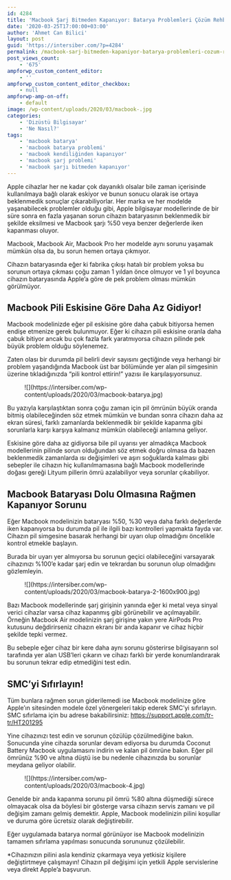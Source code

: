 ```yaml
---
id: 4284
title: 'Macbook Şarj Bitmeden Kapanıyor: Batarya Problemleri Çözüm Rehberi'
date: '2020-03-25T17:00:00+03:00'
author: 'Ahmet Can Bilici'
layout: post
guid: 'https://intersiber.com/?p=4284'
permalink: /macbook-sarj-bitmeden-kapaniyor-batarya-problemleri-cozum-rehberi/
post_views_count:
    - '675'
ampforwp_custom_content_editor:
    - ''
ampforwp_custom_content_editor_checkbox:
    - null
ampforwp-amp-on-off:
    - default
image: /wp-content/uploads/2020/03/macbook-.jpg
categories:
    - 'Dizüstü Bilgisayar'
    - 'Ne Nasıl?'
tags:
    - 'macbook batarya'
    - 'macbook batarya problemi'
    - 'macbook kendiliğinden kapanıyor'
    - 'macbook şarj problemi'
    - 'macbook şarjı bitmeden kapanıyor'
---
```


Apple cihazlar her ne kadar çok dayanıklı olsalar bile zaman içerisinde kullanılmaya bağlı olarak eskiyor ve bunun sonucu olarak ise ortaya beklenmedik sonuçlar çıkarabiliyorlar. Her marka ve her modelde yaşanabilecek problemler olduğu gibi, Apple bilgisayar modellerinde de bir süre sonra en fazla yaşanan sorun cihazın bataryasının beklenmedik bir şekilde eksilmesi ve Macbook şarjı %50 veya benzer değerlerde iken kapanması oluyor.

Macbook, Macbook Air, Macbook Pro her modelde aynı sorunu yaşamak mümkün olsa da, bu sorun hemen ortaya çıkmıyor.

Cihazın bataryasında eğer ki fabrika çıkışı hatalı bir problem yoksa bu sorunun ortaya çıkması çoğu zaman 1 yıldan önce olmuyor ve 1 yıl boyunca cihazın bataryasında Apple’a göre de pek problem olması mümkün görülmüyor.

## Macbook Pili Eskisine Göre Daha Az Gidiyor!

Macbook modelinizde eğer pil eskisine göre daha çabuk bitiyorsa hemen endişe etmenize gerek bulunmuyor. Eğer ki cihazın pili eskisine oranla daha çabuk bitiyor ancak bu çok fazla fark yaratmıyorsa cihazın pilinde pek büyük problem olduğu söylenemez.

Zaten olası bir durumda pil belirli devir sayısını geçtiğinde veya herhangi bir problem yaşandığında Macbook üst bar bölümünde yer alan pil simgesinin üzerine tıkladığınızda “pili kontrol ettirin!” yazısı ile karşılaşıyorsunuz.

<figure class="wp-block-image size-large">![](https://intersiber.com/wp-content/uploads/2020/03/macbook-batarya.jpg)</figure>Bu yazıyla karşılaştıktan sonra çoğu zaman için pil ömrünün büyük oranda bitmiş olabileceğinden söz etmek mümkün ve bundan sonra cihazın daha az ekran süresi, farklı zamanlarda beklenmedik bir şekilde kapanma gibi sorunlarla karşı karşıya kalmanız mümkün olabileceği anlamına geliyor.

Eskisine göre daha az gidiyorsa bile pil uyarısı yer almadıkça Macbook modellerinin pilinde sorun olduğundan söz etmek doğru olmasa da bazen beklenmedik zamanlarda ısı değişimleri ve aşırı soğuklarda kalması gibi sebepler ile cihazın hiç kullanılmamasına bağlı Macbook modellerinde doğası gereği Lityum pillerin ömrü azalabiliyor veya sorunlar çıkabiliyor.

## Macbook Bataryası Dolu Olmasına Rağmen Kapanıyor Sorunu

Eğer Macbook modelinizin bataryası %50, %30 veya daha farklı değerlerde iken kapanıyorsa bu durumda pil ile ilgili bazı kontrolleri yapmakta fayda var. Cihazın pil simgesine basarak herhangi bir uyarı olup olmadığını öncelikle kontrol etmekle başlayın.

Burada bir uyarı yer almıyorsa bu sorunun geçici olabileceğini varsayarak cihazınızı %100’e kadar şarj edin ve tekrardan bu sorunun olup olmadığını gözlemleyin.

<figure class="wp-block-image size-large">![](https://intersiber.com/wp-content/uploads/2020/03/macbook-batarya-2-1600x900.jpg)</figure>Bazı Macbook modellerinde şarj girişinin yanında eğer ki metal veya sinyal verici cihazlar varsa cihaz kapanmış gibi görünebilir ve açılmayabilir. Örneğin Macbook Air modelinizin şarj girişine yakın yere AirPods Pro kutusunu değdirirseniz cihazın ekranı bir anda kapanır ve cihaz hiçbir şekilde tepki vermez.

Bu sebeple eğer cihaz bir kere daha aynı sorunu gösterirse bilgisayarın sol tarafında yer alan USB’leri çıkarın ve cihazı farklı bir yerde konumlandırarak bu sorunun tekrar edip etmediğini test edin.

## SMC’yi Sıfırlayın!

Tüm bunlara rağmen sorun giderilemedi ise Macbook modelinize göre Apple’ın sitesinden modele özel yönergeleri takip ederek SMC’yi sıfırlayın. SMC sıfırlama için bu adrese bakabilirsiniz: <https://support.apple.com/tr-tr/HT201295>

Yine cihazınızı test edin ve sorunun çözülüp çözülmediğine bakın. Sonucunda yine cihazda sorunlar devam ediyorsa bu durumda Coconut Battery Macbook uygulamasını indirin ve kalan pil ömrüne bakın. Eğer pil ömrünüz %90 ve altına düştü ise bu nedenle cihazınızda bu sorunlar meydana geliyor olabilir.

<figure class="wp-block-image size-large">![](https://intersiber.com/wp-content/uploads/2020/03/macbook-4.jpg)</figure>Genelde bir anda kapanma sorunu pil ömrü %80 altına düşmediği sürece olmayacak olsa da böylesi bir gösterge varsa cihazın servis zamanı ve pil değişim zamanı gelmiş demektir. Apple, Macbook modelinizin pilini koşullar ve duruma göre ücretsiz olarak değiştirebilir.

Eğer uygulamada batarya normal görünüyor ise Macbook modelinizin tamamen sıfırlama yapılması sonucunda sorununuz çözülebilir.

\*Cihazınızın pilini asla kendiniz çıkarmaya veya yetkisiz kişilere değiştirtmeye çalışmayın! Cihazın pil değişimi için yetkili Apple servislerine veya direkt Apple’a başvurun.